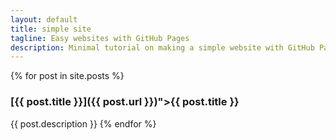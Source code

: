 ```yaml
---
layout: default 
title: simple site
tagline: Easy websites with GitHub Pages
description: Minimal tutorial on making a simple website with GitHub Pages
---
```


{% for post in site.posts %}
### [{{ post.title }}]({{ post.url }})">{{ post.title }}
{{ post.description }}
{% endfor %}
